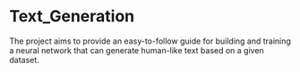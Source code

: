 # Text_Generation
The project aims to provide an easy-to-follow guide for building and training a neural network that can generate human-like text based on a given dataset.
